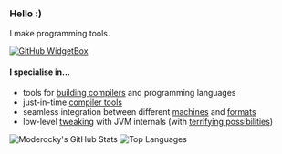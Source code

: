 ### Hello :)
I make programming tools.

[![GitHub WidgetBox](https://github-widgetbox.vercel.app/api/profile?username=Moderocky&data=followers,repositories,stars,commits)](https://github.com/Moderocky)

#### I specialise in...
 - tools for [building compilers](https://github.com/Moderocky/Foundation) and programming languages
 - just-in-time [compiler tools](https://github.com/Moderocky/Mirror)
 - seamless integration between different [machines](https://github.com/Moderocky/Solar) and [formats](https://github.com/Moderocky/Argo)
 - low-level [tweaking](https://github.com/Moderocky/Mimic) with JVM internals (with [terrifying possibilities](https://github.com/Moderocky/Overlord/blob/master/src/test/java/mx/kenzie/overlord/test/TransformationTest.java#L40))

![Moderocky's GitHub Stats](https://github-readme-stats.vercel.app/api?username=Moderocky&show_icons=true&theme=radical)
![Top Languages](https://github-readme-stats.vercel.app/api/top-langs/?username=Moderocky&layout=compact)

